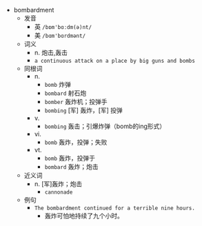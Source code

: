 - bombardment
  - 发音
    - 英 `/bɒm'bɑːdm(ə)nt/`
    - 美 `/bɑm'bɑrdmənt/`
  - 词义
    - n. 炮击,轰击
    - `a continuous attack on a place by big guns and bombs`
  - 同根词
    - n.
      - `bomb` 炸弹
      - `bombard` 射石炮
      - `bomber` 轰炸机；投弹手
      - `bombing` [军] 轰炸，[军] 投弹
    - v.
      - `bombing` 轰击；引爆炸弹（bomb的ing形式）
    - vi.
      - `bomb` 轰炸，投弹；失败
    - vt.
      - `bomb` 轰炸，投弹于
      - `bombard` 轰炸；炮击
  - 近义词
    - n. [军]轰炸；炮击
      - `cannonade`
  - 例句
    - `The bombardment continued for a terrible nine hours.`
      - 轰炸可怕地持续了九个小时。

